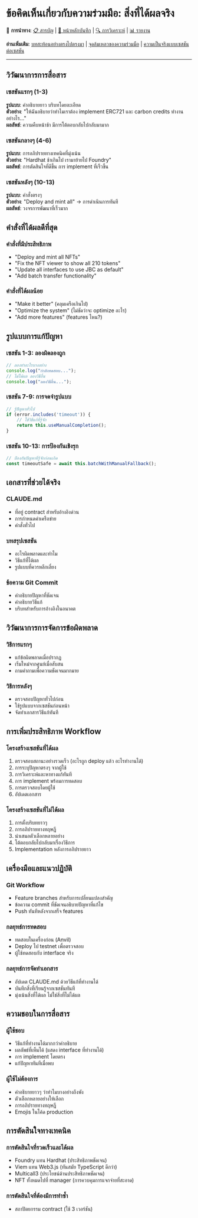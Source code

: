 # ข้อคิดเห็นเกี่ยวกับความร่วมมือ: สิ่งที่ได้ผลจริง

🔗 **การนำทาง**: [📋 สารบัญ](../index.md) | [📝 หน้าหลักบันทึก](HONEST_REFLECTION.md) | [🔍 การวิเคราะห์](../analysis/CHALLENGES_AND_SOLUTIONS.md) | [📊 รายงาน](../reports/PROJECT_FINAL_REPORT.md)

**อ่านเพิ่มเติม**: [บทสะท้อนอย่างตรงไปตรงมา](HONEST_REFLECTION.md) | [จุดล้มเหลวของความร่วมมือ](../analysis/COLLABORATION_FAILURE_POINTS.md) | [ความเป็นจริงแบบเซสชันต่อเซสชัน](SESSION_BY_SESSION_REALITY.md)

---

## วิวัฒนาการการสื่อสาร

### เซสชันแรกๆ (1-3)
**รูปแบบ**: คำอธิบายยาว บริบทโดยละเอียด  
**ตัวอย่าง**: "ให้ฉันอธิบายว่าทำไมเราต้อง implement ERC721 และ carbon credits ทำงานอย่างไร..."  
**ผลลัพธ์**: ความคืบหน้าช้า มีการโต้ตอบกลับไปกลับมามาก

### เซสชันกลางๆ (4-6)  
**รูปแบบ**: การอภิปรายทางเทคนิคที่มุ่งเน้น  
**ตัวอย่าง**: "Hardhat ช้าเกินไป เรามาย้ายไป Foundry"  
**ผลลัพธ์**: การตัดสินใจที่ดีขึ้น การ implement ที่เร็วขึ้น

### เซสชันหลังๆ (10-13)
**รูปแบบ**: คำสั่งตรงๆ  
**ตัวอย่าง**: "Deploy and mint all" → การดำเนินการทันที  
**ผลลัพธ์**: วงจรการพัฒนาที่เร็วมาก

## คำสั่งที่ได้ผลดีที่สุด

### คำสั่งที่มีประสิทธิภาพ
- "Deploy and mint all NFTs"
- "Fix the NFT viewer to show all 210 tokens"
- "Update all interfaces to use JBC as default"
- "Add batch transfer functionality"

### คำสั่งที่ได้ผลน้อย  
- "Make it better" (คลุมเครือเกินไป)
- "Optimize the system" (ไม่ชัดว่าจะ optimize อะไร)
- "Add more features" (features ไหน?)

## รูปแบบการแก้ปัญหา

### เซสชัน 1-3: ลองผิดลองถูก
```javascript
// ลองทำอะไรบางอย่าง
console.log("กำลังทดสอบ...");
// ไม่ได้ผล ลองวิธีอื่น
console.log("ลองวิธีอื่น...");
```

### เซสชัน 7-9: การจดจำรูปแบบ
```javascript
// รู้ปัญหาทั่วไป
if (error.includes('timeout')) {
    // ใช้วิธีแก้ที่รู้จัก
    return this.useManualCompletion();
}
```

### เซสชัน 10-13: การป้องกันเชิงรุก
```javascript
// ป้องกันปัญหาที่รู้จักก่อนเกิด
const timeoutSafe = await this.batchWithManualFallback();
```

## เอกสารที่ช่วยได้จริง

### CLAUDE.md
- ที่อยู่ contract สำหรับอ้างอิงด่วน
- การกำหนดค่าเครือข่าย
- คำสั่งทั่วไป

### บทสรุปเซสชัน
- อะไรผิดพลาดและทำไม
- วิธีแก้ที่ได้ผล
- รูปแบบที่ควรหลีกเลี่ยง

### ข้อความ Git Commit
- คำอธิบายปัญหาที่ชัดเจน
- คำอธิบายวิธีแก้
- บริบทสำหรับการอ้างอิงในอนาคต

## วิวัฒนาการการจัดการข้อผิดพลาด

### วิธีการแรกๆ
- แก้ข้อผิดพลาดเมื่อปรากฏ
- เริ่มใหม่จากศูนย์เมื่อสับสน
- ถามคำถามเพื่อความชัดเจนมากมาย

### วิธีการหลังๆ  
- ตรวจสอบปัญหาทั่วไปก่อน
- ใช้รูปแบบจากเซสชันก่อนหน้า
- จัดทำเอกสารวิธีแก้ทันที

## การเพิ่มประสิทธิภาพ Workflow

### โครงสร้างเซสชันที่ได้ผล
1. ตรวจสอบสถานะอย่างรวดเร็ว (อะไรถูก deploy แล้ว อะไรทำงานได้)
2. การระบุปัญหาตรงๆ จากผู้ใช้
3. การวิเคราะห์และหาทางแก้ทันที
4. การ implement พร้อมการทดสอบ
5. การตรวจสอบโดยผู้ใช้
6. อัปเดตเอกสาร

### โครงสร้างเซสชันที่ไม่ได้ผล
1. การตั้งบริบทยาวๆ
2. การอภิปรายทางทฤษฎี
3. นำเสนอตัวเลือกหลายอย่าง
4. โต้ตอบกลับไปกลับมาเรื่องวิธีการ
5. Implementation หลังการอภิปรายยาว

## เครื่องมือและแนวปฏิบัติ

### Git Workflow
- Feature branches สำหรับการเปลี่ยนแปลงสำคัญ
- ข้อความ commit ที่ชัดเจนอธิบายปัญหาที่แก้ไข
- Push ทันทีหลังจากเสร็จ features

### กลยุทธ์การทดสอบ
- ทดสอบในเครื่องก่อน (Anvil)
- Deploy ไป testnet เพื่อตรวจสอบ
- ผู้ใช้ทดสอบกับ interface จริง

### กลยุทธ์การจัดทำเอกสาร
- อัปเดต CLAUDE.md ด้วยวิธีแก้ที่ทำงานได้
- บันทึกสิ่งที่เรียนรู้จากเซสชันทันที
- มุ่งเน้นสิ่งที่ได้ผล ไม่ใช่สิ่งที่ไม่ได้ผล

## ความชอบในการสื่อสาร

### ผู้ใช้ชอบ
- วิธีแก้ที่ทำงานได้มากกว่าคำอธิบาย
- ผลลัพธ์ที่เห็นได้ (แสดง interface ที่ทำงานได้)
- การ implement โดยตรง
- แก้ปัญหาทันทีเมื่อพบ

### ผู้ใช้ไม่ต้องการ
- คำอธิบายยาวๆ ว่าทำไมบางอย่างถึงพัง
- ตัวเลือกหลายอย่างให้เลือก
- การอภิปรายทางทฤษฎี
- Emojis ในโค้ด production

## การตัดสินใจทางเทคนิค

### การตัดสินใจที่รวดเร็วและได้ผล
- Foundry แทน Hardhat (ประสิทธิภาพชัดเจน)
- Viem แทน Web3.js (ทันสมัย TypeScript ดีกว่า)
- Multicall3 (ประโยชน์ด้านประสิทธิภาพชัดเจน)
- NFT ทั้งหมดไปที่ manager (การควบคุมการแจกจ่ายที่สะอาด)

### การตัดสินใจที่ต้องมีการทำซ้ำ
- สถาปัตยกรรม contract (ใช้ 3 เวอร์ชัน)